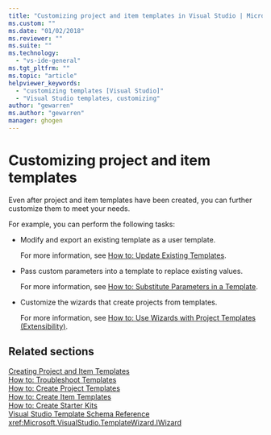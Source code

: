 ```yaml
---
title: "Customizing project and item templates in Visual Studio | Microsoft Docs"
ms.custom: ""
ms.date: "01/02/2018"
ms.reviewer: ""
ms.suite: ""
ms.technology: 
  - "vs-ide-general"
ms.tgt_pltfrm: ""
ms.topic: "article"
helpviewer_keywords: 
  - "customizing templates [Visual Studio]"
  - "Visual Studio templates, customizing"
author: "gewarren"
ms.author: "gewarren"
manager: ghogen
---
```

# Customizing project and item templates

Even after project and item templates have been created, you can further customize them to meet your needs.

For example, you can perform the following tasks:

- Modify and export an existing template as a user template.

   For more information, see [How to: Update Existing Templates](../ide/how-to-update-existing-templates.md).

- Pass custom parameters into a template to replace existing values.

   For more information, see [How to: Substitute Parameters in a Template](../ide/how-to-substitute-parameters-in-a-template.md).

- Customize the wizards that create projects from templates.

   For more information, see [How to: Use Wizards with Project Templates (Extensibility)](../extensibility/how-to-use-wizards-with-project-templates.md).

## Related sections

[Creating Project and Item Templates](../ide/creating-project-and-item-templates.md)  
[How to: Troubleshoot Templates](../ide/how-to-troubleshoot-templates.md)  
[How to: Create Project Templates](../ide/how-to-create-project-templates.md)  
[How to: Create Item Templates](../ide/how-to-create-item-templates.md)  
[How to: Create Starter Kits](../ide/how-to-create-starter-kits.md)  
[Visual Studio Template Schema Reference](../extensibility/visual-studio-template-schema-reference.md)  
<xref:Microsoft.VisualStudio.TemplateWizard.IWizard>